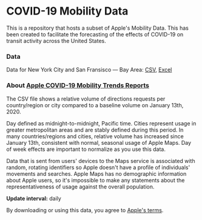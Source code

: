 # COVID-19 Mobility Data 
This is a repository that hosts a subset of Apple's Mobility Data. This has been created to facilitate the forecasting of the effects of COVID-19 on transit activity across the United States. 

### Data

Data for New York City and San Fransisco — Bay Area: [CSV](https://github.com/Metaculus/Mobility/blob/master/MobilityData.csv), [Excel](https://github.com/Metaculus/Mobility/blob/master/MobilityData.xlsx)

### About [Apple COVID-19 Mobility Trends Reports](https://www.apple.com/covid19/mobility)

The CSV file shows a relative volume of directions requests per country/region or city compared to a baseline volume on January 13th, 2020.

Day defined as midnight-to-midnight, Pacific time. Cities represent usage in greater metropolitan areas and are stably defined during this period. In many countries/regions and cities, relative volume has increased since January 13th, consistent with normal, seasonal usage of Apple Maps. Day of week effects are important to normalize as you use this data.

Data that is sent from users' devices to the Maps service is associated with random, rotating identifiers so Apple doesn't have a profile of individuals' movements and searches. Apple Maps has no demographic information about Apple users, so it's impossible to make any statements about the representativeness of usage against the overall population.

**Update interval:** daily

By downloading or using this data, you agree to [Apple's terms](https://covid19.apple.com/mobility).

